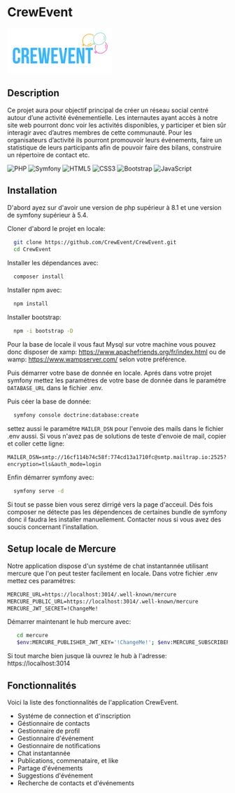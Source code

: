 # CrewEvent

  ![alt text](https://github.com/CrewEvent/CrewEvent/blob/master/public/images/crewevent.png?raw=true)

## Description

Ce projet aura pour objectif principal de créer un réseau social centré autour d’une activité événementielle. Les internautes ayant accès à notre site web pourront donc voir les activités disponibles, y participer et bien sûr interagir avec d’autres membres de cette communauté. Pour les organisateurs d’activité ils pourront promouvoir leurs événements, faire un statistique de leurs participants afin de pouvoir faire des bilans, construire un répertoire de contact etc.


![PHP](https://img.shields.io/badge/php-%23777BB4.svg?style=for-the-badge&logo=php&logoColor=white)
![Symfony](https://img.shields.io/badge/symfony-%23000000.svg?style=for-the-badge&logo=symfony&logoColor=white)
![HTML5](https://img.shields.io/badge/html5-%23E34F26.svg?style=for-the-badge&logo=html5&logoColor=white)
![CSS3](https://img.shields.io/badge/css3-%231572B6.svg?style=for-the-badge&logo=css3&logoColor=white)
![Bootstrap](https://img.shields.io/badge/bootstrap-%23563D7C.svg?style=for-the-badge&logo=bootstrap&logoColor=white)
![JavaScript](https://img.shields.io/badge/javascript-%23323330.svg?style=for-the-badge&logo=javascript&logoColor=%23F7DF1E)

## Installation

D'abord ayez sur d'avoir une version de php supérieur à 8.1 et une version de symfony supérieur à 5.4.

Cloner d'abord le projet en locale:

```bash
  git clone https://github.com/CrewEvent/CrewEvent.git
  cd CrewEvent
```

Installer les dépendances avec:

```bash
  composer install
```

Installer npm avec:

```bash
  npm install
```

Installer bootstrap:

```bash
  npm -i bootstrap -D
```


Pour la base de locale il vous faut Mysql sur votre machine vous pouvez donc disposer de xamp: https://www.apachefriends.org/fr/index.html ou de wamp:  https://www.wampserver.com/ selon votre préférence.


Puis démarrer votre base de donnée en locale.
Aprés dans votre projet symfony mettez les paramétres de votre base de donnée dans le paramétre `DATABASE_URL` dans le fichier .env.

Puis céer la base de donnée:

```bash
  symfony console doctrine:database:create
```

settez aussi le paramétre `MAILER_DSN` pour l'envoie des mails dans le fichier .env aussi. Si vous n'avez pas de solutions de teste d'envoie de mail, copier et coller cette ligne:

```
MAILER_DSN=smtp://16cf114b74c58f:774cd13a1710fc@smtp.mailtrap.io:2525?encryption=tls&auth_mode=login
```

Enfin démarrer symfony avec:

```bash
  symfony serve -d
```

Si tout se passe bien vous serez dirrigé vers la page d'acceuil.
Dés fois composer ne détecte pas les dépendences de certaines bundle de symfony donc il faudra les installer manuellement. 
Contacter nous si vous avez des soucis concernant l'installation.

## Setup locale de Mercure

Notre application dispose d'un systéme de chat instantannée utilisant mercure que l'on peut tester facilement en locale.
Dans votre fichier .env mettez ces paramétres:

```
MERCURE_URL=https://localhost:3014/.well-known/mercure
MERCURE_PUBLIC_URL=https://localhost:3014/.well-known/mercure
MERCURE_JWT_SECRET=!ChangeMe!

```
Démarrer maintenant le hub mercure avec:

```bash
   cd mercure
   $env:MERCURE_PUBLISHER_JWT_KEY='!ChangeMe!'; $env:MERCURE_SUBSCRIBER_JWT_KEY='!ChangeMe!';$env:SERVER_NAME='localhost:3014'; .\mercure.exe run -config Caddyfile.dev
```

Si tout marche bien jusque là ouvrez le hub à l'adresse: https://localhost:3014


## Fonctionnalités 

Voici la liste des fonctionnalités de l'application CrewEvent.

- Systéme de connection et d'inscription
- Géstionnaire de contacts
- Gestionnaire de profil
- Gestionnaire d'événement
- Gestionnaire de notifications
- Chat instantannée
- Publications, commenataire, et like
- Partage d'événements
- Suggestions d'événement
- Recherche de contacts et d'événements
